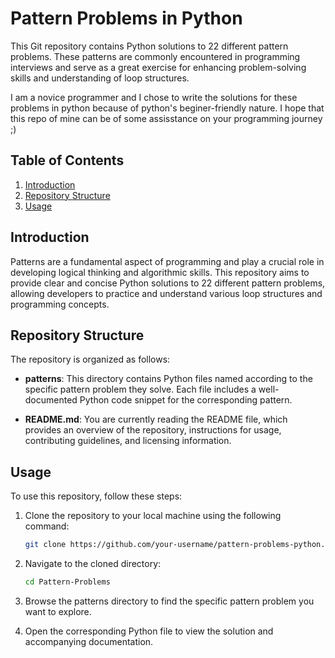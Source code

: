 # Pattern Problems in Python

This Git repository contains Python solutions to 22 different pattern problems. These patterns are commonly encountered in programming interviews and serve as a great exercise for enhancing problem-solving skills and understanding of loop structures. 

I am a novice programmer and I chose to write the solutions for these problems in python because of python's beginer-friendly nature. I hope that this repo of mine can be of some assisstance on your programming journey ;)

## Table of Contents

1. [Introduction](#introduction)
2. [Repository Structure](#repository-structure)
3. [Usage](#usage)

## Introduction

Patterns are a fundamental aspect of programming and play a crucial role in developing logical thinking and algorithmic skills. This repository aims to provide clear and concise Python solutions to 22 different pattern problems, allowing developers to practice and understand various loop structures and programming concepts.

## Repository Structure

The repository is organized as follows:

- **patterns**: This directory contains Python files named according to the specific pattern problem they solve. Each file includes a well-documented Python code snippet for the corresponding pattern.

- **README.md**: You are currently reading the README file, which provides an overview of the repository, instructions for usage, contributing guidelines, and licensing information.

## Usage

To use this repository, follow these steps:

1. Clone the repository to your local machine using the following command:

   ```bash
   git clone https://github.com/your-username/pattern-problems-python.git

2. Navigate to the cloned directory: 

    ```bash
    cd Pattern-Problems

3. Browse the patterns directory to find the specific pattern problem you want to explore.

4. Open the corresponding Python file to view the solution and accompanying documentation.